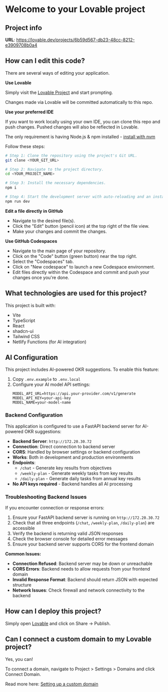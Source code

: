# Welcome to your Lovable project

## Project info

**URL**: https://lovable.dev/projects/6b59d567-db23-48cc-8212-e3909708b0a4

## How can I edit this code?

There are several ways of editing your application.

**Use Lovable**

Simply visit the [Lovable Project](https://lovable.dev/projects/6b59d567-db23-48cc-8212-e3909708b0a4) and start prompting.

Changes made via Lovable will be committed automatically to this repo.

**Use your preferred IDE**

If you want to work locally using your own IDE, you can clone this repo and push changes. Pushed changes will also be reflected in Lovable.

The only requirement is having Node.js & npm installed - [install with nvm](https://github.com/nvm-sh/nvm#installing-and-updating)

Follow these steps:

```sh
# Step 1: Clone the repository using the project's Git URL.
git clone <YOUR_GIT_URL>

# Step 2: Navigate to the project directory.
cd <YOUR_PROJECT_NAME>

# Step 3: Install the necessary dependencies.
npm i

# Step 4: Start the development server with auto-reloading and an instant preview.
npm run dev
```

**Edit a file directly in GitHub**

- Navigate to the desired file(s).
- Click the "Edit" button (pencil icon) at the top right of the file view.
- Make your changes and commit the changes.

**Use GitHub Codespaces**

- Navigate to the main page of your repository.
- Click on the "Code" button (green button) near the top right.
- Select the "Codespaces" tab.
- Click on "New codespace" to launch a new Codespace environment.
- Edit files directly within the Codespace and commit and push your changes once you're done.

## What technologies are used for this project?

This project is built with:

- Vite
- TypeScript
- React
- shadcn-ui
- Tailwind CSS
- Netlify Functions (for AI integration)

## AI Configuration

This project includes AI-powered OKR suggestions. To enable this feature:

1. Copy `.env.example` to `.env.local`
2. Configure your AI model API settings:
   ```
   MODEL_API_URL=https://api.your-provider.com/v1/generate
   MODEL_API_KEY=your-api-key
   MODEL_NAME=your-model-name
   ```

### Backend Configuration

This application is configured to use a FastAPI backend server for AI-powered OKR suggestions:

- **Backend Server**: `http://172.20.30.72`
- **Connection**: Direct connection to backend server
- **CORS**: Handled by browser settings or backend configuration
- **Works**: Both in development and production environments
- **Endpoints**:
  - `/chat` - Generate key results from objectives
  - `/weekly-plan` - Generate weekly tasks from key results  
  - `/daily-plan` - Generate daily tasks from annual key results
- **No API keys required** - Backend handles all AI processing

### Troubleshooting Backend Issues

If you encounter connection or response errors:

1. Ensure your FastAPI backend server is running on `http://172.20.30.72`
2. Check that all three endpoints (`/chat`, `/weekly-plan`, `/daily-plan`) are accessible
3. Verify the backend is returning valid JSON responses
4. Check the browser console for detailed error messages
5. Ensure your backend server supports CORS for the frontend domain

**Common Issues:**
- **Connection Refused**: Backend server may be down or unreachable
- **CORS Errors**: Backend needs to allow requests from your frontend domain
- **Invalid Response Format**: Backend should return JSON with expected structure
- **Network Issues**: Check firewall and network connectivity to the backend

## How can I deploy this project?

Simply open [Lovable](https://lovable.dev/projects/6b59d567-db23-48cc-8212-e3909708b0a4) and click on Share -> Publish.

## Can I connect a custom domain to my Lovable project?

Yes, you can!

To connect a domain, navigate to Project > Settings > Domains and click Connect Domain.

Read more here: [Setting up a custom domain](https://docs.lovable.dev/tips-tricks/custom-domain#step-by-step-guide)
